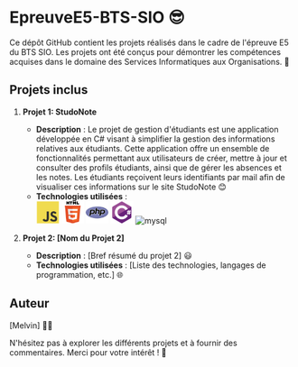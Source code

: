 # EpreuveE5-BTS-SIO 😎

Ce dépôt GitHub contient les projets réalisés dans le cadre de l'épreuve E5 du BTS SIO. Les projets ont été conçus pour démontrer les compétences acquises dans le domaine des Services Informatiques aux Organisations. 🚀

## Projets inclus

1. **Projet 1: StudoNote**
   - **Description** : Le projet de gestion d'étudiants est une application développée en C# visant à simplifier la gestion des informations relatives aux étudiants. Cette application offre un ensemble de fonctionnalités permettant aux utilisateurs de créer, mettre à jour et consulter des profils étudiants, ainsi que de gérer les absences et les notes. Les étudiants reçoivent leurs identifiants par mail afin de visualiser ces informations sur le site StudoNote 😊
   - **Technologies utilisées** : <br />
     <img src="https://raw.githubusercontent.com/devicons/devicon/master/icons/javascript/javascript-original.svg" alt="javascript" width="40" height="40"/>
     <img src="https://raw.githubusercontent.com/devicons/devicon/master/icons/html5/html5-original-wordmark.svg" alt="html5" width="40" height="40"/>
     <img src="https://raw.githubusercontent.com/devicons/devicon/master/icons/php/php-original.svg" alt="php" width="40" height="40"/>
     <img src="https://raw.githubusercontent.com/devicons/devicon/master/icons/csharp/csharp-original.svg" alt="csharp" width="40" height="40"/>
     <img src="https://raw.githubusercontent.com/devicons/devicon/master/icons/database/database-plain.svg" alt="mysql" width="40" height="40"/>

2. **Projet 2: [Nom du Projet 2]**
   - **Description** : [Bref résumé du projet 2] 😃
   - **Technologies utilisées** : [Liste des technologies, langages de programmation, etc.] 🌐

## Auteur

[Melvin] 🧑‍💻

N'hésitez pas à explorer les différents projets et à fournir des commentaires. Merci pour votre intérêt ! 🙌
